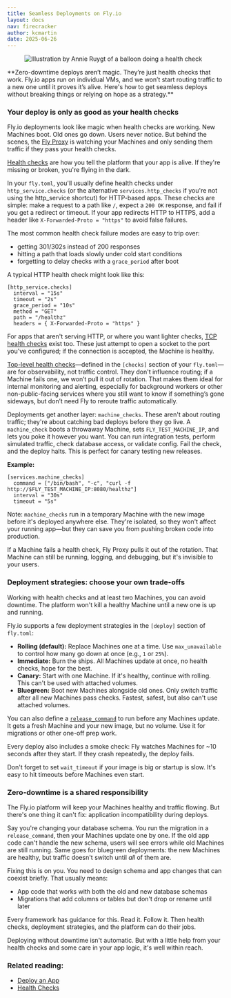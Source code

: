 ```yaml
---
title: Seamless Deployments on Fly.io
layout: docs
nav: firecracker
author: kcmartin
date: 2025-06-26
---
```


<figure>
  <img src="/static/images/seamless-deployments.png" alt="Illustration by Annie Ruygt of a balloon doing a health check" class="w-full max-w-lg mx-auto">
</figure>

<div class="callout">
**Zero-downtime deploys aren’t magic. They’re just health checks that work. Fly.io apps run on individual VMs, and we won’t start routing traffic to a new one until it proves it’s alive. Here's how to get seamless deploys without breaking things or relying on hope as a strategy.**
</div>

### Your deploy is only as good as your health checks

Fly.io deployments look like magic when health checks are working. New Machines boot. Old ones go down. Users never notice. But behind the scenes, the [Fly Proxy](/docs/reference/fly-proxy/) is watching your Machines and only sending them traffic if they pass your health checks.

[Health checks](/docs/reference/health-checks/) are how you tell the platform that your app is alive. If they're missing or broken, you're flying in the dark.

In your `fly.toml`, you'll usually define health checks under `http_service.checks` (or the alternative `services.http_checks` if you're not using the http_service shortcut) for HTTP-based apps. These checks are simple: make a request to a path like `/`, expect a `200 OK` response, and fail if you get a redirect or timeout. If your app redirects HTTP to HTTPS, add a header like `X-Forwarded-Proto = "https"` to avoid false failures.

The most common health check failure modes are easy to trip over:

- getting 301/302s instead of 200 responses
- hitting a path that loads slowly under cold start conditions
- forgetting to delay checks with a `grace_period` after boot

A typical HTTP health check might look like this:

```
[http_service.checks]
  interval = "15s"
  timeout = "2s"
  grace_period = "10s"
  method = "GET"
  path = "/healthz"
  headers = { X-Forwarded-Proto = "https" }
```

For apps that aren't serving HTTP, or where you want lighter checks, [TCP health checks](/docs/reference/health-checks/#service-level-checks) exist too. These just attempt to open a socket to the port you've configured; if the connection is accepted, the Machine is healthy.

[Top-level health checks](/docs/reference/health-checks/#top-level-checks)—defined in the `[checks]` section of your `fly.toml`—are for observability, not traffic control. They don't influence routing; if a Machine fails one, we won’t pull it out of rotation. That makes them ideal for internal monitoring and alerting, especially for background workers or other non-public-facing services where you still want to know if something’s gone sideways, but don’t need Fly to reroute traffic automatically.

Deployments get another layer: `machine_checks`. These aren't about routing traffic; they're about catching bad deploys before they go live. A `machine_check` boots a throwaway Machine, sets `FLY_TEST_MACHINE_IP`, and lets you poke it however you want. You can run integration tests, perform simulated traffic, check database access, or validate config. Fail the check, and the deploy halts. This is perfect for canary testing new releases.

**Example:**

```
[services.machine_checks]
  command = ["/bin/bash", "-c", "curl -f http://$FLY_TEST_MACHINE_IP:8080/healthz"]
  interval = "30s"
  timeout = "5s"
```

Note: `machine_checks` run in a temporary Machine with the new image before it's deployed anywhere else. They're isolated, so they won't affect your running app—but they can save you from pushing broken code into production.

If a Machine fails a health check, Fly Proxy pulls it out of the rotation. That Machine can still be running, logging, and debugging, but it's invisible to your users.

### Deployment strategies: choose your own trade-offs

Working with health checks and at least two Machines, you can avoid downtime. The platform won't kill a healthy Machine until a new one is up and running.

Fly.io supports a few deployment strategies in the `[deploy]` section of `fly.toml`:

- **Rolling (default):** Replace Machines one at a time. Use `max_unavailable` to control how many go down at once (e.g., `1` or `25%`).
- **Immediate:** Burn the ships. All Machines update at once, no health checks, hope for the best.
- **Canary:** Start with one Machine. If it's healthy, continue with rolling. This can't be used with attached volumes.
- **Bluegreen:** Boot new Machines alongside old ones. Only switch traffic after all new Machines pass checks. Fastest, safest, but also can't use attached volumes.

You can also define a [`release_command`](/docs/reference/configuration/#run-one-off-commands-before-releasing-a-deployment) to run before any Machines update. It gets a fresh Machine and your new image, but no volume. Use it for migrations or other one-off prep work.

Every deploy also includes a smoke check: Fly watches Machines for \~10 seconds after they start. If they crash repeatedly, the deploy fails.

Don't forget to set `wait_timeout` if your image is big or startup is slow. It's easy to hit timeouts before Machines even start.

### Zero-downtime is a shared responsibility

The Fly.io platform will keep your Machines healthy and traffic flowing. But there's one thing it can't fix: application incompatibility during deploys.

Say you're changing your database schema. You run the migration in a `release_command`, then your Machines update one by one. If the old app code can't handle the new schema, users will see errors while old Machines are still running. Same goes for bluegreen deployments: the new Machines are healthy, but traffic doesn't switch until _all_ of them are.

Fixing this is on you. You need to design schema and app changes that can coexist briefly. That usually means:

- App code that works with both the old and new database schemas
- Migrations that add columns or tables but don't drop or rename until later

Every framework has guidance for this. Read it. Follow it. Then health checks, deployment strategies, and the platform can do their jobs.

Deploying without downtime isn't automatic. But with a little help from your health checks and some care in your app logic, it's well within reach.



### Related reading:

- [Deploy an App](/docs/launch/deploy/)
- [Health Checks](/docs/reference/health-checks/)
